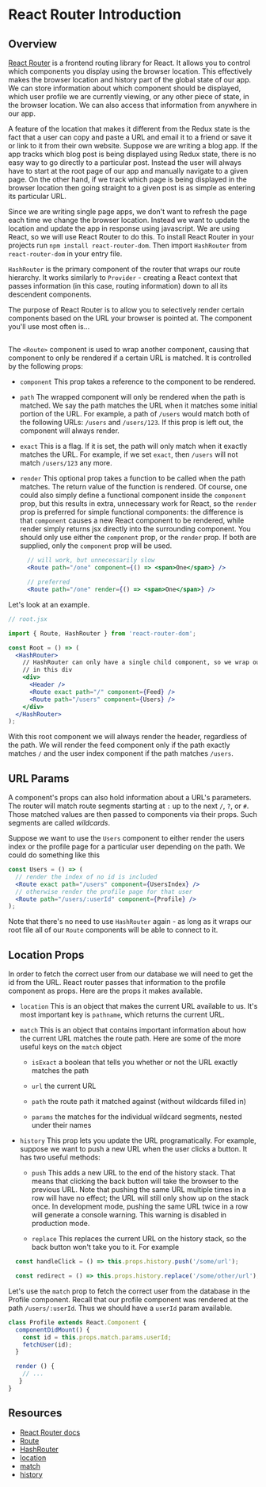 # React Router Introduction

## Overview

[React Router](https://github.com/ReactTraining/react-router/) is a
frontend routing library for React. It allows you to control which
components you display using the browser location. This effectively
makes the browser location and history part of the global state of our
app. We can store information about which component should be displayed,
which user profile we are currently viewing, or any other piece of
state, in the browser location. We can also access that information from
anywhere in our app.

A feature of the location that makes it different from the Redux state
is the fact that a user can copy and paste a URL and email it to a
friend or save it or link to it from their own website. Suppose we are
writing a blog app. If the app tracks which blog post is being displayed
using Redux state, there is no easy way to go directly to a particular
post. Instead the user will always have to start at the root page of our
app and manually navigate to a given page. On the other hand, if we
track which page is being displayed in the browser location then going
straight to a given post is as simple as entering its particular URL.

Since we are writing single page apps, we don't want to refresh the page
each time we change the browser location. Instead we want to update the
location and update the app in response using javascript. We are
using React, so we will use React Router to do this. To install React
Router in your projects run `npm install react-router-dom`. Then
import `HashRouter` from `react-router-dom` in your entry file.  

`HashRouter` is the primary component of the router that wraps our route
hierarchy. It works similarly to `Provider` - creating a React context
that passes information (in this case, routing information) down to all
its descendent components.

The purpose of React Router is to allow you to selectively render
certain components based on the URL your browser is pointed at. The
component you'll use most often is...


## <Route>

The `<Route>` component is used to wrap another component, causing that
component to only be rendered if a certain URL is matched. It is
controlled by the following props:

* `component` This prop takes a reference to the component to be
  rendered.

* `path` The wrapped component will only be rendered when the path is
  matched. We say the path matches the URL when it matches some initial
  portion of the URL. For example, a path of `/users` would match both
  of the following URLs: `/users` and `/users/123`. If this prop is left
  out, the component will always render.

* `exact` This is a flag. If it is set, the path will only match when it
  exactly matches the URL. For example, if we set `exact`, then `/users`
  will not match   `/users/123` any more.

* `render` This optional prop takes a function to be called when the
  path matches. The return value of the function is rendered. Of course,
  one could also simply define a functional component inside the
  `component` prop, but this results in extra, unnecessary work for
  React, so the `render` prop is preferred for simple functional
  components: the difference is that `component` causes a new React
  component to be rendered, while render simply returns jsx directly
  into the surrounding component. You should only use either the
  `component` prop, or the `render` prop. If both are supplied,
  only the `component` prop will be used.

  ```jsx
    // will work, but unnecessarily slow
    <Route path="/one" component={() => <span>One</span>} />

    // preferred
    <Route path="/one" render={() => <span>One</span>} />
  ```


Let's look at an example.

```jsx
// root.jsx

import { Route, HashRouter } from 'react-router-dom';

const Root = () => (
  <HashRouter>
    // HashRouter can only have a single child component, so we wrap our routes 
    // in this div
    <div>
      <Header />
      <Route exact path="/" component={Feed} />
      <Route path="/users" component={Users} />
    </div>
  </HashRouter>
);
```

With this root component we will always render the header, regardless of
the path. We will render the feed component only if the path exactly
matches `/` and the user index component if the path matches
`/users`.


## URL Params

A component's props can also hold information about a URL's parameters.
The router will match route segments starting at `:` up to the next `/`,
`?`, or `#`. Those matched values are then passed to components via
their props. Such segments are called _wildcards_.

Suppose we want to use the `Users` component to either render the users
index or the profile page for a particular user depending on the path.
We could do something like this

```jsx
const Users = () => (
  // render the index of no id is included
  <Route exact path="/users" component={UsersIndex} />
  // otherwise render the profile page for that user
  <Route path="/users/:userId" component={Profile} />
);
```

Note that there's no need to use `HashRouter` again - as long as it
wraps our root file all of our `Route` components will be able to
connect to it.


## Location Props

In order to fetch the correct user from our database we will need to get
the id from the URL. React router passes that information to the profile
component as props. Here are the props it makes available.

* `location` This is an object that makes the current URL available to
us. It's most important key is `pathname`, which returns the current
URL.

* `match` This is an object that contains important information about
how the current URL matches the route path. Here are some of the more
useful keys on the `match` object

  * `isExact` a boolean that tells you whether or not the URL exactly
matches the path

  * `url` the current URL

  * `path` the route path it matched against (without wildcards filled
in)

  * `params` the matches for the individual wildcard segments, nested
under their names

* `history` This prop lets you update the URL programatically. For
example,   suppose we want to push a new URL when the user clicks a
button.   It has two useful methods:

  * `push` This adds a new URL to the end of the history stack. That
    means that clicking the back button will take the browser to the
    previous URL. Note that pushing the same URL multiple times in a
    row will have no effect; the URL will still only show up on the
    stack once. In development mode, pushing the same URL twice in a
    row will generate a console warning. This warning is disabled in
    production mode.

  * `replace` This replaces the current URL on the history stack,
    so the back button won't take you to it. For example

```jsx
  const handleClick = () => this.props.history.push('/some/url');

  const redirect = () => this.props.history.replace('/some/other/url');
```

Let's use the `match` prop to fetch the correct user from the database
in the Profile component. Recall that our profile component was rendered
at the path `/users/:userId`. Thus we should have a `userId` param
available.

```jsx
class Profile extends React.Component {
  componentDidMount() {
    const id = this.props.match.params.userId;
    fetchUser(id);
  }

  render () {
    // ...
   }
}

```

## Resources

* [React Router docs](https://reacttraining.com/react-router/web/guides/quick-start)
* [Route](https://reacttraining.com/react-router/web/api/Route)
* [HashRouter](https://reacttraining.com/react-router/web/api/HashRouter)
* [location](https://reacttraining.com/react-router/web/api/location)
* [match](https://reacttraining.com/react-router/web/api/match)
* [history](https://reacttraining.com/react-router/web/api/history)
